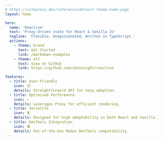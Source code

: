 ```yaml
---
# https://vitepress.dev/reference/default-theme-home-page
layout: home

hero:
  name: 'Reactive'
  text: 'Proxy-driven state for React & Vanilla JS'
  tagline: 'Flexible, Unopinionated, Written in TypeScript.'
  actions:
    - theme: brand
      text: Get Started
      link: /markdown-examples
    - theme: alt
      text: View on GitHub
      link: https://github.com/sheinsight/reactive

features:
  - title: User-Friendly
    icon: 😊
    details: Straightforward API for easy adoption.
  - title: Optimized Performance
    icon: ⚡️
    details: Leverages Proxy for efficient rendering.
  - title: Versatile
    icon: 🏄
    details: Designed for high adaptability in both React and Vanilla JS.
  - title: DevTools Integration
    icon: 🛠️
    details: Out-of-the-box Redux DevTools compatibility.
---
```

